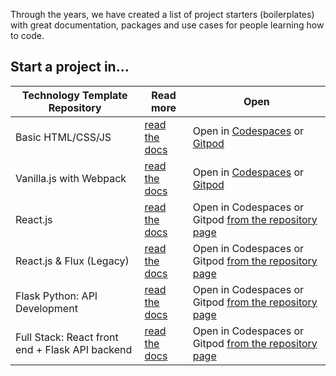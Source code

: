 Through the years, we have created a list of project starters (boilerplates) with great documentation, packages and use cases for people learning how to code.

## Start a project in...

| Technology Template Repository | Read more | Open |
| ---------- | --------- | ------- |
| Basic HTML/CSS/JS | [read the docs](https://4geeks.com/docs/start/start-html-project) | Open in [Codespaces](https://github.com/codespaces/new/?repo=4GeeksAcademy/html-hello) or [Gitpod](https://gitpod.io#https://github.com/4GeeksAcademy/html-hello.git) |
| Vanilla.js with Webpack | [read the docs](https://4geeks.com/docs/start/start-vanillajs-4geeks-template) | Open in [Codespaces](https://github.com/codespaces/new/?repo=4GeeksAcademy/vanillajs-hello) or [Gitpod](https://gitpod.io#https://github.com/4GeeksAcademy/vanillajs-hello) |
| React.js | [read the docs](https://4geeks.com/docs/start/start-new-project-with-react) | Open in Codespaces or Gitpod [from the repository page](https://github.com/4GeeksAcademy/react-hello) |
| React.js & Flux (Legacy) | [read the docs](https://4geeks.com/docs/start/start-react-flux) | Open in Codespaces or Gitpod [from the repository page](https://github.com/4GeeksAcademy/react-hello-webapp) |
| Flask Python: API Development | [read the docs](https://github.com/4GeeksAcademy/Templates-Boilerplates/blob/master/docs/start-flask.md) | Open in Codespaces or Gitpod [from the repository page](https://github.com/4GeeksAcademy/flask-rest-hello) |
| Full Stack: React front end + Flask API backend | [read the docs](https://github.com/4GeeksAcademy/Templates-Boilerplates/blob/master/docs/starters/react-flask.md) | Open in Codespaces or Gitpod [from the repository page](https://github.com/4GeeksAcademy/react-flask-hello) |

